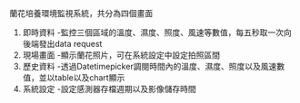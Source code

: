 蘭花培養環境監視系統，共分為四個畫面
1. 即時資料
    -監控三個區域的溫度、濕度、照度、風速等數值，每五秒取一次向後端發出data request
2. 現場畫面
    -顯示蘭花照片，可在系統設定中設定拍照區間
3. 歷史資料
    -透過Datetimepicker調閱時間內的溫度、濕度、照度以及風速數值，並以table以及chart顯示
4. 系統設定
    -設定感測器存檔週期以及影像儲存時間
